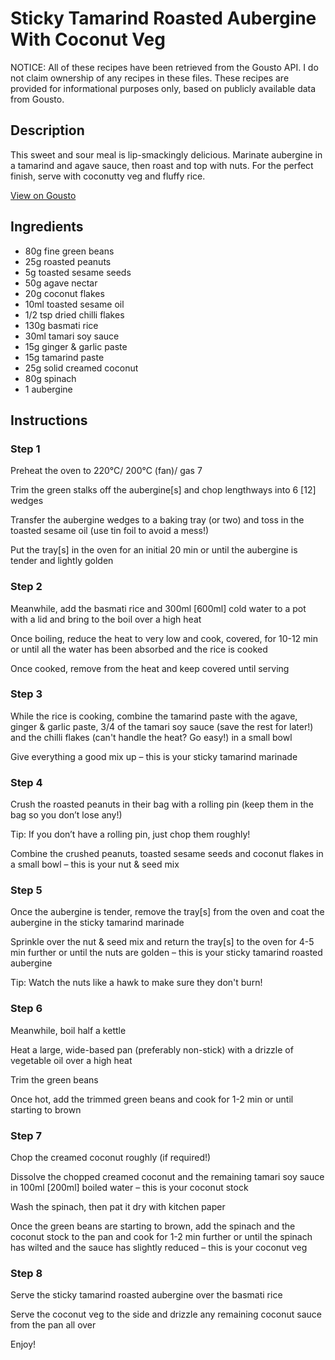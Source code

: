 # Sticky Tamarind Roasted Aubergine With Coconut Veg

NOTICE: All of these recipes have been retrieved from the Gousto API. I do not claim ownership of any recipes in these files. These recipes are provided for informational purposes only, based on publicly available data from Gousto.

## Description

This sweet and sour meal is lip-smackingly delicious. Marinate aubergine in a tamarind and agave sauce, then roast and top with nuts. For the perfect finish, serve with coconutty veg and fluffy rice.

[View on Gousto](https://www.gousto.co.uk/recipes/cookbook/sticky-tamarind-roasted-aubergine-with-coconut-veg)

## Ingredients

- 80g fine green beans
- 25g roasted peanuts
- 5g toasted sesame seeds
- 50g agave nectar
- 20g coconut flakes
- 10ml toasted sesame oil
- 1/2 tsp dried chilli flakes
- 130g basmati rice
- 30ml tamari soy sauce
- 15g ginger & garlic paste
- 15g tamarind paste
- 25g solid creamed coconut
- 80g spinach
- 1 aubergine

## Instructions


### Step 1

Preheat the oven to 220°C/ 200°C (fan)/ gas 7

Trim the green stalks off the aubergine<span class="text-danger">[s] </span>and chop lengthways into 6 <span class="text-danger">[12]</span> wedges

Transfer the aubergine wedges to a baking tray (or two) and toss in the toasted sesame oil (use tin foil to avoid a mess!)

Put the tray<span class="text-danger">[s]</span> in the oven for an initial 20 min or until the aubergine is tender and lightly golden


### Step 2

Meanwhile, add the basmati rice and 300ml<span class="text-danger"> [600ml]</span> cold water to a pot with a lid and bring to the boil over a high heat

Once boiling, reduce the heat to very low and cook, covered, for 10-12 min or until all the water has been absorbed and the rice is cooked

Once cooked, remove from the heat and keep covered until serving


### Step 3

While the rice is cooking, combine the tamarind paste with the agave, ginger & garlic paste, 3/4 of the tamari soy sauce (save the rest for later!) and the chilli flakes (can't handle the heat? Go easy!) in a small bowl

Give everything a good mix up – this is your sticky tamarind marinade


### Step 4

Crush the roasted peanuts in their bag with a rolling pin (keep them in the bag so you don’t lose any!)

Tip: If you don’t have a rolling pin, just chop them roughly!

Combine the crushed peanuts, toasted sesame seeds and coconut flakes in a small bowl – this is your nut & seed mix


### Step 5

Once the aubergine is tender, remove the tray<span class="text-danger">[s]</span> from the oven and coat the aubergine in the sticky tamarind marinade

Sprinkle over the nut & seed mix and return the tray<span class="text-danger">[s]</span> to the oven for 4-5 min further or until the nuts are golden – this is your sticky tamarind roasted aubergine

Tip: Watch the nuts like a hawk to make sure they don't burn!


### Step 6

Meanwhile, boil half a kettle

Heat a large, wide-based pan (preferably non-stick) with a drizzle of vegetable oil over a high heat

Trim the green beans

Once hot, add the trimmed green beans and cook for 1-2 min or until starting to brown


### Step 7

Chop the creamed coconut roughly (if required!)

Dissolve the chopped creamed coconut and the remaining tamari soy sauce in 100ml <span class="text-danger">[200ml]</span> boiled water – this is your coconut stock

Wash the spinach, then pat it dry with kitchen paper

Once the green beans are starting to brown, add the spinach and the coconut stock to the pan and cook for 1-2 min further or until the spinach has wilted and the sauce has slightly reduced – this is your coconut veg

### Step 8

Serve the sticky tamarind roasted aubergine over the basmati rice

Serve the coconut veg to the side and drizzle any remaining coconut sauce from the pan all over

Enjoy!

